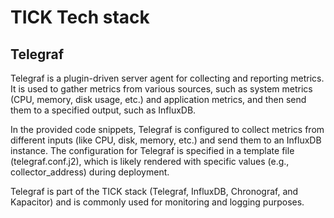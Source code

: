 # TICK Tech stack

## Telegraf
Telegraf is a plugin-driven server agent for collecting and reporting metrics. It is used to gather metrics from various sources, such as system metrics (CPU, memory, disk usage, etc.) and application metrics, and then send them to a specified output, such as InfluxDB.  

In the provided code snippets, Telegraf is configured to collect metrics from different inputs (like CPU, disk, memory, etc.) and send them to an InfluxDB instance. The configuration for Telegraf is specified in a template file (telegraf.conf.j2), which is likely rendered with specific values (e.g., collector_address) during deployment. 

Telegraf is part of the TICK stack (Telegraf, InfluxDB, Chronograf, and Kapacitor) and is commonly used for monitoring and logging purposes.
